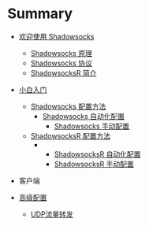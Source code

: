 # Summary

* [欢迎使用 Shadowsocks](README.md)
  * [Shadowsocks 原理](shadowsocksyuan-li.md)
  * [Shadowsocks 协议](shadowsocksxie-yi.md)
  * [ShadowsocksR 简介](shadowsocksrjie-shao.md)
* [小白入门](yong-hu-shou-ce.md)

  * [Shadowsocks 配置方法](yong-hu-shou-ce/shadowsocksshi-yong-fang-fa.md)
    * [Shadowsocks 自动化配置](yong-hu-shou-ce/shadowsocksshi-yong-fang-fa/shadowsocks-zi-dong-hua-pei-zhi.md)
      * [Shadowsocks 手动配置](yong-hu-shou-ce/shadowsocksshi-yong-fang-fa/shadowsocks-shou-dong-pei-zhi.md)
  * [ShadowsocksR 配置方法](yong-hu-shou-ce/shadowsocksr-shi-yong-fang-fa.md)
    * * [ShadowsocksR 自动化配置](yong-hu-shou-ce/shadowsocksr-shi-yong-fang-fa/shadowsocksr-zi-dong-hua-pei-zhi.md)
      * [ShadowsocksR 手动配置](yong-hu-shou-ce/shadowsocksr-shi-yong-fang-fa/shadowsocksr-shou-dong-pei-zhi.md)

* 客户端

* [高级配置](gao-ji-pei-zhi.md)
  * [UDP流量转发](gao-ji-pei-zhi/udpliu-liang-zhuan-fa.md)



